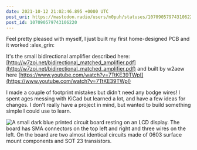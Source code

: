```yaml
---
date: 2021-10-12 21:02:46.895 +0000 UTC
post_uri: https://mastodon.radio/users/m0puh/statuses/107090579743106220
post_id: 107090579743106220
---
```

Feel pretty pleased with myself, I just built my first home-designed PCB and it worked :alex_grin:

It's the small bidirectional amplifier described here: [http://w7zoi.net/bidirectional_matched_amplifier.pdf](http://w7zoi.net/bidirectional_matched_amplifier.pdf) and built by w2aew here [https://www.youtube.com/watch?v=7TtKE39TWpI](https://www.youtube.com/watch?v=7TtKE39TWpI)

I made a couple of footprint mistakes but didn't need any bodge wires! I spent ages messing with KiCad but learned a lot, and have a few ideas for changes. I don't really have a project in mind, but wanted to build something simple I could use to learn.


![A small dark blue printed circuit board resting on an LCD display. The board has SMA connectors on the top left and right and three wires on the left. On the board are two almost identical circuits made of 0603 surface mount components and SOT 23 transistors. ](https://mastodon.radio/system/media_attachments/files/107/090/545/874/993/436/original/ba891e4b8b75ddd1.png)

